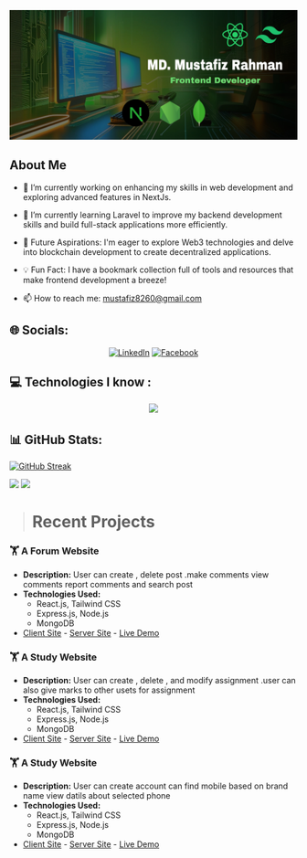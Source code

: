 ![Alt text](<asset/banner_image.jpg>)



## About Me
- 🔭 I’m currently working on enhancing my skills in web development and exploring advanced features in NextJs.
<!-- Gap -->
- 🌱 I’m currently learning Laravel to improve my backend development skills and build full-stack applications more efficiently.
<!-- Gap -->
- 🚀 Future Aspirations: I'm eager to explore Web3 technologies and delve into blockchain development to create decentralized applications. 
<!-- Gap -->
- 💡 Fun Fact: I have a bookmark collection full of tools and resources that make frontend development a breeze!

<!-- Gap -->

- 📫 How to reach me: mustafiz8260@gmail.com


## 🌐 Socials:
<p align="center">
<a href="https://www.linkedin.com/in/mustafiz-rahman-8482632a4">
    <img alt="LinkedIn" title="LinkedIn" height="48" width="48" src="https://cdn.simpleicons.org/linkedin"></a>
<a href="https://www.facebook.com/mdmustafiz.rahman.988">
    <img alt="Facebook" title="facebook" height="48" width="68" src="https://cdn.simpleicons.org/facebook"></a>
    
</p>


## 💻 Technologies  I know :

<!-- Gap -->
<p align="center">
  <a href="https://skillicons.dev">
    <img src="https://skillicons.dev/icons?i=git,html,css,tailwind,js,react,firebase,nodejs,express,mongodb" />
  </a>
</p>


## 📊 GitHub Stats:

[![GitHub Streak](https://github-readme-streak-stats.herokuapp.com?user=mustafiz82&theme=algolia&hide_border=true)](https://git.io/streak-stats)


![](http://github-profile-summary-cards.vercel.app/api/cards/repos-per-language?username=Mustafiz82&theme=react)
![](http://github-profile-summary-cards.vercel.app/api/cards/most-commit-language?username=Mustafiz82&theme=react)



> # Recent Projects


### 🏋️ A Forum Website

- **Description:** User can create , delete post .make comments  view comments report comments and search post
- **Technologies Used:**
  -  React.js, Tailwind CSS
  -  Express.js, Node.js
  -  MongoDB
- [Client Site](https://github.com/Mustafiz82/Assignment-12-TopicTrove-Clint-side-) - [Server Site](https://github.com/Mustafiz82/Assignment-12-TopicTrove-Server-sid) - [Live Demo]( https://topic-trove.web.app/)

### 🏋️ A Study Website

- **Description:** User can create , delete , and modify assignment .user can also give marks to other usets for assignment
- **Technologies Used:**
  -  React.js, Tailwind CSS
  -  Express.js, Node.js
  -  MongoDB
- [Client Site](https://github.com/Mustafiz82/Assignment-11-StudyHub-Clint-side) - [Server Site](https://github.com/Mustafiz82/Assignment-11-StudyHub-Server-side-) - [Live Demo]( https://studyhub-f5ad8.web.app)


### 🏋️ A Study Website

- **Description:** User can create  account     can find mobile based on brand name view datils about selected phone
- **Technologies Used:**
  -  React.js, Tailwind CSS
  -  Express.js, Node.js
  -  MongoDB
- [Client Site](https://github.com/Mustafiz82/Assignment-10-TechCommetce-Client-side) - [Server Site](https://github.com/Mustafiz82/Assignment-10-TechCommetce-Server-side-) - [Live Demo]( https://techcommerce-18288.web.app/)

